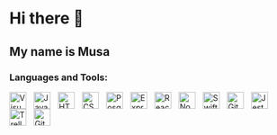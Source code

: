# Hi there 👋
## My name is Musa



<!--
**musaissa15/Musaissa15** is a ✨ _special_ ✨ repository because its `README.md` (this file) appears on your GitHub profile.

Here are some ideas to get you started:

- 🔭 I’m currently working on ... 
- 🌱 I’m currently learning ...
- 👯 I’m looking to collaborate on ...
- 🤔 I’m looking for help with ...
- 💬 Ask me about ...
- 📫 How to reach me: ...
- 😄 Pronouns: ...
- ⚡ Fun fact: ...
-->


### Languages and Tools:

<img align="left" alt="Visual Studio Code" width="30px" src="https://cdn.jsdelivr.net/gh/devicons/devicon/icons/vscode/vscode-original.svg" style="padding-right:10px;" />
<img align="left" alt="Javascript" width="30px" src="https://cdn.jsdelivr.net/gh/devicons/devicon/icons/javascript/javascript-original.svg" style="padding-right:10px;" />
<img align="left" alt="HTML" width="30px" src="https://cdn.jsdelivr.net/gh/devicons/devicon/icons/html5/html5-original.svg" style="padding-right:10px;" />
<img align="left" alt="CSS" width="30px" src="https://cdn.jsdelivr.net/gh/devicons/devicon/icons/css3/css3-plain-wordmark.svg" style="padding-right:10px;" />       
<img align="left" alt="PosgreSQL" width="30px" src="https://cdn.jsdelivr.net/gh/devicons/devicon/icons/postgresql/postgresql-original.svg" style="padding-right:10px;" />
<img align="left" alt="Express" width="30px" src="https://www.vectorlogo.zone/logos/expressjs/expressjs-ar21.png" style="padding-right:10px;" />
<img align="left" alt="React" width="30px" src="https://cdn.jsdelivr.net/gh/devicons/devicon/icons/react/react-original.svg" style="padding-right:10px;" />
<img align="left" alt="Node" width="30px" src="https://cdn.jsdelivr.net/gh/devicons/devicon/icons/nodejs/nodejs-original.svg" style="padding-right:10px;" />
<img align="left" alt="Swift" width="30px" src="https://cdn.jsdelivr.net/gh/devicons/devicon/icons/swift/swift-original.svg" style="padding-right:10px;" />
<img align="left" alt="Git" width="30px" src="https://cdn.jsdelivr.net/gh/devicons/devicon/icons/git/git-original.svg" style="padding-right:10px;" />
<img align="left" alt="Jest" width="30px" src="https://cdn.jsdelivr.net/gh/devicons/devicon/icons/jest/jest-plain.svg" style="padding-right:10px;" />      
<img align="left" alt="Trello" width="30px" src="https://cdn.jsdelivr.net/gh/devicons/devicon/icons/trello/trello-plain.svg" style="padding-right:10px;" />
<img align="left" alt="Github" width="30px" src="https://github.githubassets.com/images/modules/logos_page/GitHub-Mark.png" style="padding-right:10px;" />

